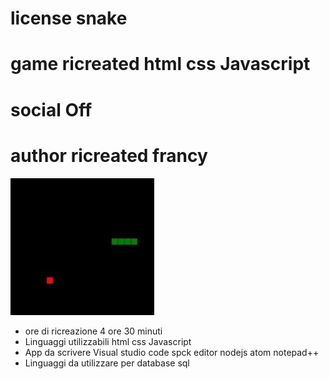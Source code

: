 # license snake 
# game ricreated html css Javascript 
# social Off
# author ricreated  francy
![snake game of Javascript](IMG_20221208_224856_581.jpg)
* ore di ricreazione 4 ore 30 minuti
* Linguaggi utilizzabili html css Javascript 
* App da scrivere Visual studio code spck editor nodejs atom notepad++ 
* Linguaggi da utilizzare per database sql

